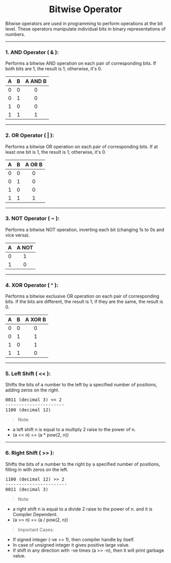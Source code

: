 # <center>Bitwise Operator</center>

Bitwise operators are used in programming to perform operations at the bit level. These operators manipulate individual bits in binary representations of numbers.

---

### 1. AND Operator ( & ):

Performs a bitwise AND operation on each pair of corresponding bits.
If both bits are 1, the result is 1; otherwise, it's 0.

|  A  |  B  | A AND B |
| :-: | :-: | :-----: |
|  0  |  0  |    0    |
|  0  |  1  |    0    |
|  1  |  0  |    0    |
|  1  |  1  |    1    |

---

### 2. OR Operator ( | ):

Performs a bitwise OR operation on each pair of corresponding bits.
If at least one bit is 1, the result is 1; otherwise, it's 0.

|  A  |  B  | A OR B |
| :-: | :-: | :----: |
|  0  |  0  |   0    |
|  0  |  1  |   0    |
|  1  |  0  |   0    |
|  1  |  1  |   1    |

---

### 3. NOT Operator ( ~ ):

Performs a bitwise NOT operation, inverting each bit (changing 1s to 0s and vice versa).

|  A  | A NOT |
| :-: | :---: |
|  0  |   1   |
|  1  |   0   |

---

### 4. XOR Operator ( ^ ):

Performs a bitwise exclusive OR operation on each pair of corresponding bits.
If the bits are different, the result is 1; if they are the same, the result is 0.

|  A  |  B  | A XOR B |
| :-: | :-: | :-----: |
|  0  |  0  |    0    |
|  0  |  1  |    1    |
|  1  |  0  |    1    |
|  1  |  1  |    0    |

---

### 5. Left Shift ( << ):

Shifts the bits of a number to the left by a specified number of positions, adding zeros on the right.

<pre>
0011 (decimal 3) << 2
----------------------
1100 (decimal 12)
</pre>

> Note:

-   a left shift n is equal to a multiply 2 raise to the power of n.
-   (a << n) == (a \* pow(2, n))

---

### 6. Right Shift ( >> ):

Shifts the bits of a number to the right by a specified number of positions, filling in with zeros on the left.

<pre>
1100 (decimal 12) >> 2
-----------------------
0011 (decimal 3)
</pre>

> Note:

-   a right shift n is equal to a divide 2 raise to the power of n. and it is Compiler Dependent.
-   (a >> n) == (a / pow(2, n))

> Important Cases:

-   If signed integer (-ve >> 1), then compiler handle by itself.
-   In case of unsigned integer it gives positive large value.
-   If shift in any direction with -ve times (a >> -n), then it will print garbage value.
